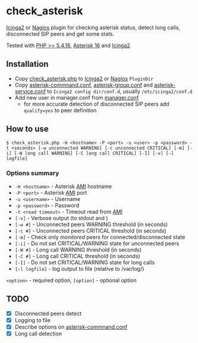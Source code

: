 # check_asterisk

[Icinga2](https://www.icinga.com/) or [Nagios](https://www.nagios.org/) plugin for checking asterisk status, detect long calls, disconnected SIP peers and get some stats.

Tested with [PHP >= 5.4.16](http://php.net/), [Asterisk 16](https://www.asterisk.org/) and [Icinga2](https://www.icinga.com/)

## Installation

- Copy [check_asterisk.php](check_asterisk.php) to [Icinga2](https://www.icinga.com/) or [Nagios](https://www.nagios.org/) `PluginDir`
- Copy [asterisk-commnand.conf](icinga/asterisk-command.conf), [asterisk-group.conf](icinga/asterisk-group.conf) and [asterisk-service.conf](icinga/asterisk-service.conf) to `Icinga2 config dir/conf.d`, usually `/etc/icinga2/conf.d`
- Add new user in manager.conf from [manager.conf](asterisk/manager.conf)
  - for more accurate detection of disconnected SIP peers add `qualify=yes` to peer definition

## How to use
```
$ check_asterisk.php -H <hostname> -P <port> -u <user> -p <password> -t <seconds> [-w unconnected WARNING] [-c unconnected CRITICAL] [-m] [-i] [-W long call WARNING] [-C long call CRITICAL] [-I] [-v] [-l logfile]
```

### Options summary
- `-H <hostname>` - Asterisk [AMI](https://wiki.asterisk.org/wiki/pages/viewpage.action?pageId=4817239) hostname
- `-P <port>` - Asterisk [AMI](https://wiki.asterisk.org/wiki/pages/viewpage.action?pageId=4817239) port
- `-u <username>` - Username
- `-p <password>` - Password
- `-t <read timeout>` - Timeout read from [AMI](https://wiki.asterisk.org/wiki/pages/viewpage.action?pageId=4817239)
- `[-v]` - Verbose output (to stdout and <logfile>)
- `[-w #]` - Unconnected peers WARNING threshold (in seconds)
- `[-c #]` - Unconnected peers CRITICAL threshold (in seconds)
- `[-m]` - Check only *monitored* peers for connected/disconnected state
- `[-i]` - Do not set CRITICAL/WARNING state for unconnected peers
- `[-W #]` - Long call WARNING threshold (in seconds)
- `[-C #]` - Long call CRITICAL threshold (in seconds)
- `[-I]` - Do not set CRITICAL/WARNING state for long calls
- `[-l logfile]` - log output to file (relative to /var/log/)

`<option>` - required option, `[option]` - optional option

## TODO
- [x] Disconnected peers detect
- [x] Logging to file
- [x] Describe options on [asterisk-commnand.conf](icinga/asterisk-commnand.conf)
- [x] Long call detection
